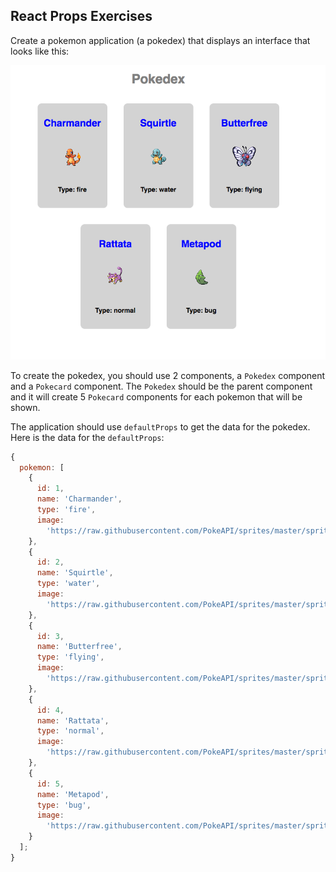 ## React Props Exercises

Create a pokemon application (a pokedex) that displays an interface that looks like this:

![Pokemon Pokedex](./pokedex.png)

To create the pokedex, you should use 2 components, a `Pokedex` component and a `Pokecard` component. The `Pokedex` should be the parent component and it will create 5 `Pokecard` components for each pokemon that will be shown.

The application should use `defaultProps` to get the data for the pokedex. Here is the data for the `defaultProps`:

```js
{
  pokemon: [
    {
      id: 1,
      name: 'Charmander',
      type: 'fire',
      image:
        'https://raw.githubusercontent.com/PokeAPI/sprites/master/sprites/pokemon/4.png'
    },
    {
      id: 2,
      name: 'Squirtle',
      type: 'water',
      image:
        'https://raw.githubusercontent.com/PokeAPI/sprites/master/sprites/pokemon/7.png'
    },
    {
      id: 3,
      name: 'Butterfree',
      type: 'flying',
      image:
        'https://raw.githubusercontent.com/PokeAPI/sprites/master/sprites/pokemon/12.png'
    },
    {
      id: 4,
      name: 'Rattata',
      type: 'normal',
      image:
        'https://raw.githubusercontent.com/PokeAPI/sprites/master/sprites/pokemon/19.png'
    },
    {
      id: 5,
      name: 'Metapod',
      type: 'bug',
      image:
        'https://raw.githubusercontent.com/PokeAPI/sprites/master/sprites/pokemon/11.png'
    }
  ];
}
```
